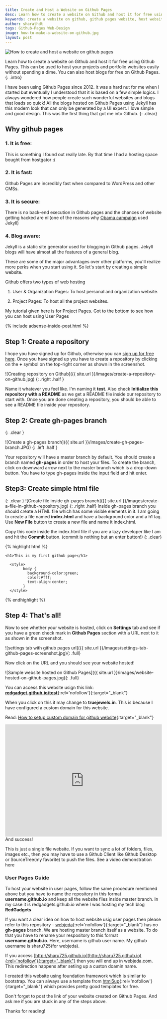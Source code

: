 ```yaml
---
title: Create and Host a Website on Github Pages
desc: Learn how to create a website on Github and host it for free using Github Pages. This can be used to host your projects and portfolio websites easily without spending a dime. You can also host blogs for free on Github Pages.
keywords: create a website on github, github pages website, host website on github, github web hosting
author: sharathdt
tags: Github-Pages Web-Design
image: how-to-make-a-website-on-github.jpg
layout: post
---
```


<img alt="How to create and host a website on github pages" title="Create and host a website on github pages screenshot" itemprop="thumbnailUrl" class="left half noborder" src="{{ site.url }}/images/how-to-make-a-website-on-github.jpg">

<i class="fa fa-quote-left fa-3x fa-pull-left fa-border"></i>Learn how to create a website on Github and host it for free using Github Pages. This can be used to host your projects and portfolio websites easily without spending a dime. You can also host blogs for free on Github Pages.
{: .intro}

I have been using Github Pages since 2012. It was a hard nut for me when I started but eventually I understood that it is based on a few simple logics. I always wondered how people create such wonderful websites and blogs that loads so quick! All the blogs hosted on Github Pages using Jekyll has this modern look that can only be generated by a UI expert. I love simple and good design. This was the first thing that got me into Github.
{: .clear}

## Why github pages

### 1. It is free:
This is something I found out really late. By that time I had a hosting space bought from hostgator :(


### 2. It is fast:
Github Pages are incredibly fast when compared to WordPress and other CMSs.


### 3. It is secure:
There is no back-end execution in Github pages and the chances of website getting hacked are nil(one of the reasons why [Obama campaign](https://contribute.barackobama.com/) used Jekyll)


### 4. Blog aware:
Jekyll is a static site generator used for blogging in Github pages. Jekyll blogs will have almost all the features of a general blog.


These are some of the major advantages over other platforms, you'll realize more perks when you start using it. So let's start by creating a simple website.

Github offers two types of web hosting

1. User & Organization Pages: To host personal and organization website.

2. Project Pages: To host all the project websites.

My tutorial given here is for Project Pages. Got to the bottom to see how you can host using User Pages

{% include adsense-inside-post.html %}

## Step 1: Create a repository

I hope you have signed up for Github, otherwise you can [sign up for free here](https://github.com). Once you have signed up you have to create a repository by clicking on the **+** symbol on the top-right corner as shown in the screenshot.


![Creating repository on Github]({{ site.url }}/images/create-a-repository-on-github.jpg)
{: .right .half }

Name it whatever you feel like. I'm naming it **test**. Also check **Initialize this repository with a README** as we get a README file inside our repository to start with. Once you are done creating a repository, you should be able to see a README file inside your repository.


## Step 2: Create gh-pages branch
{: .clear }

![Create a gh-pages branch]({{ site.url }}/images/create-gh-pages-branch.JPG)
{: .left .half }

Your repository will have a master branch by default. You should create a branch named **gh-pages** in order to host your files. To create the branch, click on downward arrow next to the master branch which is a drop-down button. You have to type gh-pages inside the input field and hit enter.

## Step3: Create simple html file
{: .clear }
![Create file inside gh-pages branch]({{ site.url }}/images/create-a-file-in-github-repository.jpg)
{: .right .half}
Inside gh-pages branch you should create a HTML file which has some visible elements in it. I am going to create a file named **index.html** and have a background color and a h1 tag. Use **New File** button to create a new file and name it index.html.


Copy this code inside the index.html file if you are a lazy developer like I am and hit the **Commit** button. (commit is nothing but an enter button!)
{: .clear}

{% highlight html %}


<html>
 
  <title>First website</title>
  
   <body>
    
    <h1>This is my first github page</h1>
  
  </body>
  
      <style>
            body {
              background-color:green;
              color:#fff;
              text-align:center;
            }
      </style>
  
</html>

{% endhighlight %}



## Step 4: That's all! 

Now to see whether your website is hosted, click on **Settings** tab and see if you have a green check mark in **Github Pages** section with a URL next to it as shown in the screenshot.


![settings tab with github pages url]({{ site.url }}/images/settings-tab-github-pages-screenshot.jpg){: .full}



Now click on the URL and you should see your website hosted!


![Sample website hosted on Github Pages]({{ site.url }}/images/website-hosted-on-github-pages.jpg){: .full}

You can access this website usign this link: [**redgadget.github.io/test**](http://redgadget.github.io/test){:rel='nofollow'}{:target="_blank"}

When you click on this it may change to **truejewels.in**. This is because I have configured a custom domain for this website.

Read: [How to setup custom domain for github website](/how-to-add-custom-domain-to-github/){:target="_blank"}


<iframe itemscope="" class="right half" itemprop="video" width="100%" height="360" src="https://www.youtube.com/embed/bwThn0rxv7M?rel=0" frameborder="0" allowfullscreen></iframe>
And success! 

This is just a single file website. If you want to sync a lot of folders, files, images etc., then you may have to use a Github Client like Github Desktop or SourceTree(my favorite) to push the files. See a video demonstration here


<div class="tips clear">
<h3>User Pages Guide</h3>
<p>
To host your website in user pages, follow the same procedure mentioned above but you have to name the repository in this format <strong>username.github.io</strong> and keep all the website files inside master branch. In my case it is redgadgets.github.io where I was hosting my tech blog <strong>RedGadgets</strong>
</p>
</div>

If you want a clear idea on how to host website usig user pages then please refer to this repository - [webjeda](https://github.com/sharu725/sharu725.github.io){:rel='nofollow'}{:target="_blank"}
has no **gh-pages** branch. We are hosting master branch itself as a website. To do that you have to rename your respository to this format **username.github.io**. Here, username is github user name. My github username is sharu725(for webjeda).

If you access [http://sharu725.github.io](http://sharu725.github.io){:rel='nofollow'}{:target="_blank"} then you will end up in webjeda.com. This redirection happens after setiing up a custon doamin name.

I created this website using foundation framework which is similar to bootstrap. You can always use a template from [html5up](html5up.net){:rel='nofollow'}{:target="_blank"} which provides pretty good templates for free.

Don't forget to post the link of your website created on Github Pages. And ask me if you are stuck in any of the steps above.

Thanks for reading!

